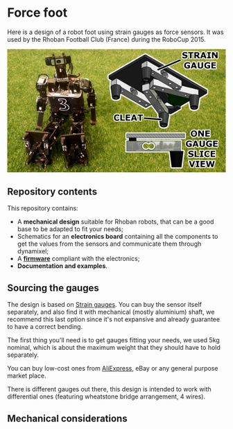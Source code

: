 # Force foot

Here is a design of a robot foot using strain gauges as force sensors.
It was used by the Rhoban Football Club (France) during the RoboCup 2015.

![force foot](docs/sigmaban_foot.png)

## Repository contents

This repository contains:

* A **mechanical design** suitable for Rhoban robots, that can be a good base
  to be adapted to fit your needs;
* Schematics for an **electronics board** containing all the components to get
  the values from the sensors and communicate them through dynamixel;
* A [**firmware**](firmware/README.md) compliant with the electronics;
* **Documentation and examples**.

## Sourcing the gauges

The design is based on [Strain gauges](https://en.wikipedia.org/wiki/Strain_gauge).
You can buy the sensor itself separately, and also find it with mechanical
(mostly aluminium) shaft, we recommend this last option since it's not expansive
and already guarantee to have a correct bending.

The first thing you'll need is to get gauges fitting your needs, we used 5kg
nominal, which is about the maximum weight that they should have to hold
separately.

You can buy low-cost ones from [AliExpress](http://www.aliexpress.com/wholesale?SearchText=strain+gauge+5kg),
eBay or any general purpose market place.

There is different gauges out there, this design is intended to work with
differential ones (featuring wheatstone bridge arrangement, 4 wires). 

## Mechanical considerations



